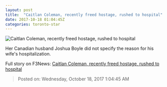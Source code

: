 ```yaml
---
layout: post
title:  "Caitlan Coleman, recently freed hostage, rushed to hospital"
date: 2017-10-18 01:04:45Z
categories: toronto-star
---
```


![Caitlan Coleman, recently freed hostage, rushed to hospital](https://www.thestar.com/content/dam/thestar/news/canada/2017/10/17/caitlan-coleman-recently-freed-hostage-rushed-to-hospital/boyles.jpg)

Her Canadian husband Joshua Boyle did not specify the reason for his wife's hospitalization.


Full story on F3News: [Caitlan Coleman, recently freed hostage, rushed to hospital](http://www.f3nws.com/n/ufdZUD)

> Posted on: Wednesday, October 18, 2017 1:04:45 AM
